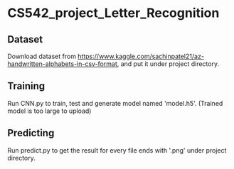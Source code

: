 # CS542_project_Letter_Recognition

## Dataset

Download dataset from https://www.kaggle.com/sachinpatel21/az-handwritten-alphabets-in-csv-format, and put it under project directory.

## Training
Run CNN.py to train, test and generate model named 'model.h5'. (Trained model is too large to upload)

## Predicting
Run predict.py to get the result for every file ends with '.png' under project directory.
